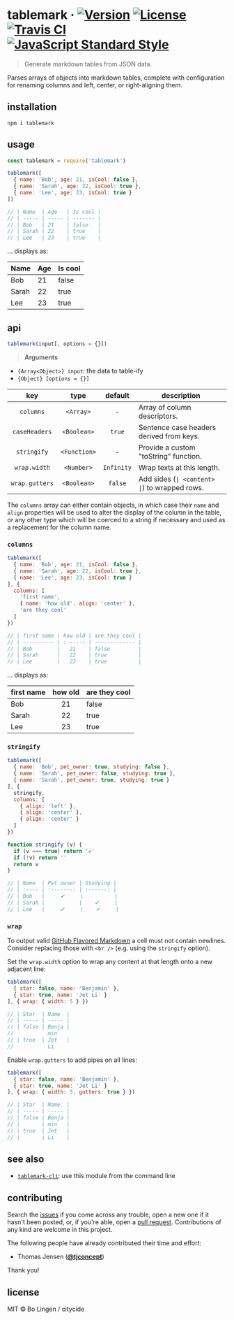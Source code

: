 # tablemark &middot; [![Version](https://flat.badgen.net/npm/v/tablemark)](https://www.npmjs.com/package/tablemark) [![License](https://flat.badgen.net/npm/license/tablemark)](https://www.npmjs.com/package/tablemark) [![Travis CI](https://flat.badgen.net/travis/citycide/tablemark)](https://travis-ci.org/citycide/tablemark) [![JavaScript Standard Style](https://flat.badgen.net/badge/code%20style/standard/green)](https://standardjs.com)

> Generate markdown tables from JSON data.

Parses arrays of objects into markdown tables, complete with configuration
for renaming columns and left, center, or right-aligning them.

## installation

```console
npm i tablemark
```

## usage

```js
const tablemark = require('tablemark')
```

```js
tablemark([
  { name: 'Bob', age: 21, isCool: false },
  { name: 'Sarah', age: 22, isCool: true },
  { name: 'Lee', age: 23, isCool: true }
])

// | Name  | Age   | Is cool |
// | ----- | ----- | ------- |
// | Bob   | 21    | false   |
// | Sarah | 22    | true    |
// | Lee   | 23    | true    |
```

... displays as:

| Name  | Age   | Is cool |
| ----- | ----- | ------- |
| Bob   | 21    | false   |
| Sarah | 22    | true    |
| Lee   | 23    | true    |

## api

```js
tablemark(input[, options = {}])
```

> **Arguments**

- `{Array<Object>} input`: the data to table-ify
- `{Object} [options = {}]`

| key            | type         | default    | description                                    |
| :------------: | :----------: | :--------: | ---------------------------------------------- |
| `columns`      | `<Array>`    | -          | Array of column descriptors.                   |
| `caseHeaders`  | `<Boolean>`  | `true`     | Sentence case headers derived from keys.       |
| `stringify`    | `<Function>` | -          | Provide a custom "toString" function.          |
| `wrap.width`   | `<Number>`   | `Infinity` | Wrap texts at this length.                     |
| `wrap.gutters` | `<Boolean>`  | `false`    | Add sides (`\| <content> \|`) to wrapped rows. |

The `columns` array can either contain objects, in which case their
`name` and `align` properties will be used to alter the display of
the column in the table, or any other type which will be coerced
to a string if necessary and used as a replacement for the column
name.

### `columns`

```js
tablemark([
  { name: 'Bob', age: 21, isCool: false },
  { name: 'Sarah', age: 22, isCool: true },
  { name: 'Lee', age: 23, isCool: true }
], {
  columns: [
    'first name',
    { name: 'how old', align: 'center' },
    'are they cool'
  ]
})

// | first name | how old | are they cool |
// | ---------- | :-----: | ------------- |
// | Bob        |   21    | false         |
// | Sarah      |   22    | true          |
// | Lee        |   23    | true          |
```

... displays as:

| first name | how old | are they cool |
| ---------- | :-----: | ------------- |
| Bob        |   21    | false         |
| Sarah      |   22    | true          |
| Lee        |   23    | true          |

### `stringify`

```js
tablemark([
  { name: 'Bob', pet_owner: true, studying: false },
  { name: 'Sarah', pet_owner: false, studying: true },
  { name: 'Sarah', pet_owner: true, studying: true }
], {
  stringify,
  columns: [
    { align: 'left' },
    { align: 'center' },
    { align: 'center' }
  ]
})

function stringify (v) {
  if (v === true) return '✔'
  if (!v) return ''
  return v
}

// | Name  | Pet owner | Studying |
// | :---- | :-------: | :------: |
// | Bob   |     ✔︎     |          |
// | Sarah |           |    ✔     |
// | Lee   |     ✔     |    ✔     |
```

### `wrap`

To output valid [GitHub Flavored Markdown](https://github.github.com/gfm/) a
cell must not contain newlines. Consider replacing those with `<br />` (e.g.
using the `stringify` option).

Set the `wrap.width` option to wrap any content at that length onto a new
adjacent line:

```js
tablemark([
  { star: false, name: 'Benjamin' },
  { star: true, name: 'Jet Li' }
], { wrap: { width: 5 } })

// | Star  | Name  |
// | ----- | ----- |
// | false | Benja |
//           min
// | true  | Jet   |
//           Li
```

Enable `wrap.gutters` to add pipes on all lines:

```js
tablemark([
  { star: false, name: 'Benjamin' },
  { star: true, name: 'Jet Li' }
], { wrap: { width: 5, gutters: true } })

// | Star  | Name  |
// | ----- | ----- |
// | false | Benja |
// |       | min   |
// | true  | Jet   |
// |       | Li    |
```

## see also

- [`tablemark-cli`](https://github.com/citycide/tablemark-cli): use this module from the command line

## contributing

Search the [issues](https://github.com/citycide/tablemark) if you come
across any trouble, open a new one if it hasn't been posted, or, if you're
able, open a [pull request](https://help.github.com/articles/about-pull-requests/).
Contributions of any kind are welcome in this project.

The following people have already contributed their time and effort:

* Thomas Jensen (**[@tjconcept](https://github.com/tjconcept)**)

Thank you!

## license

MIT © Bo Lingen / citycide
